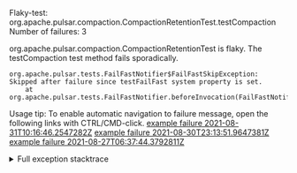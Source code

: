         
Flaky-test: org.apache.pulsar.compaction.CompactionRetentionTest.testCompaction
Number of failures: 3

org.apache.pulsar.compaction.CompactionRetentionTest is flaky. The testCompaction test method fails sporadically.

```
org.apache.pulsar.tests.FailFastNotifier$FailFastSkipException: Skipped after failure since testFailFast system property is set.
	at org.apache.pulsar.tests.FailFastNotifier.beforeInvocation(FailFastNotifier.java:88)

```

Usage tip: To enable automatic navigation to failure message, open the following links with CTRL/CMD-click.
[example failure 2021-08-31T10:16:46.2547282Z](https://github.com/apache/pulsar/runs/3471501156?check_suite_focus=true#step:10:2729)
[example failure 2021-08-30T23:13:51.9647381Z](https://github.com/apache/pulsar/runs/3467152431?check_suite_focus=true#step:9:2055)
[example failure 2021-08-27T06:37:44.3792811Z](https://github.com/apache/pulsar/runs/3440411059?check_suite_focus=true#step:9:3973)


<details>
<summary>Full exception stacktrace</summary>
<code><pre>
org.apache.pulsar.tests.FailFastNotifier$FailFastSkipException: Skipped after failure since testFailFast system property is set.
	at org.apache.pulsar.tests.FailFastNotifier.beforeInvocation(FailFastNotifier.java:88)

</pre></code>
</details>


